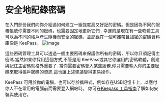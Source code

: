 [Title]: # (安全地記錄密碼)
[Order]: # (0)

# 安全地記錄密碼

在入門部份我們向你介紹過如何建立一組強度高又好記的密碼。但是因為不同的服務帳號你需要不同的密碼，也需要固定地更新它們 . 幸運的是現在有一些軟體工具可以為不同的帳戶產生隨機而安全的密碼，並記錄在一個可攜帶且加密的密碼資料庫像是 KeePass。
![image](password_adv1.png)

這些密碼管理工具可以透過一個主要密碼來保護你所有的密碼，所以你只須記得主密碼.當然如果你採用這個方式,不管是用 KeePass或其它你選用的密碼軟體，創建與記住主密碼就格外重要了. 當你需要密碼登入某些服務,你只需要輸入你的主要密碼來取得帳戶密碼的資訊 這也讓上述建議變得更易操作。

KeePass 可用於你的電腦，也可以存於攜帶式，例如存在USB記憶卡上，以應付你人不在常用的電腦前而需要登入網站時。
你可在[Keepass 工具指南](umbrella://lesson/keepassx)了解如何安裝與使用它。